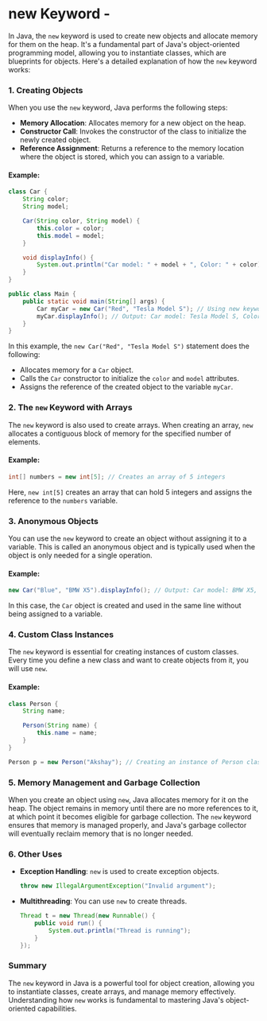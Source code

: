 # new Keyword -

In Java, the `new` keyword is used to create new objects and allocate memory for them on the heap. It's a fundamental part of Java's object-oriented programming model, allowing you to instantiate classes, which are blueprints for objects. Here's a detailed explanation of how the `new` keyword works:

### 1. **Creating Objects**

When you use the `new` keyword, Java performs the following steps:

- **Memory Allocation**: Allocates memory for a new object on the heap.
- **Constructor Call**: Invokes the constructor of the class to initialize the newly created object.
- **Reference Assignment**: Returns a reference to the memory location where the object is stored, which you can assign to a variable.

#### Example:

```java
class Car {
    String color;
    String model;

    Car(String color, String model) {
        this.color = color;
        this.model = model;
    }

    void displayInfo() {
        System.out.println("Car model: " + model + ", Color: " + color);
    }
}

public class Main {
    public static void main(String[] args) {
        Car myCar = new Car("Red", "Tesla Model S"); // Using new keyword
        myCar.displayInfo(); // Output: Car model: Tesla Model S, Color: Red
    }
}
```

In this example, the `new Car("Red", "Tesla Model S")` statement does the following:

- Allocates memory for a `Car` object.
- Calls the `Car` constructor to initialize the `color` and `model` attributes.
- Assigns the reference of the created object to the variable `myCar`.

### 2. **The `new` Keyword with Arrays**

The `new` keyword is also used to create arrays. When creating an array, `new` allocates a contiguous block of memory for the specified number of elements.

#### Example:

```java
int[] numbers = new int[5]; // Creates an array of 5 integers
```

Here, `new int[5]` creates an array that can hold 5 integers and assigns the reference to the `numbers` variable.

### 3. **Anonymous Objects**

You can use the `new` keyword to create an object without assigning it to a variable. This is called an anonymous object and is typically used when the object is only needed for a single operation.

#### Example:

```java
new Car("Blue", "BMW X5").displayInfo(); // Output: Car model: BMW X5, Color: Blue
```

In this case, the `Car` object is created and used in the same line without being assigned to a variable.

### 4. **Custom Class Instances**

The `new` keyword is essential for creating instances of custom classes. Every time you define a new class and want to create objects from it, you will use `new`.

#### Example:

```java
class Person {
    String name;

    Person(String name) {
        this.name = name;
    }
}

Person p = new Person("Akshay"); // Creating an instance of Person class
```

### 5. **Memory Management and Garbage Collection**

When you create an object using `new`, Java allocates memory for it on the heap. The object remains in memory until there are no more references to it, at which point it becomes eligible for garbage collection. The `new` keyword ensures that memory is managed properly, and Java's garbage collector will eventually reclaim memory that is no longer needed.

### 6. **Other Uses**

- **Exception Handling**: `new` is used to create exception objects.
  
  ```java
  throw new IllegalArgumentException("Invalid argument");
  ```

- **Multithreading**: You can use `new` to create threads.
  
  ```java
  Thread t = new Thread(new Runnable() {
      public void run() {
          System.out.println("Thread is running");
      }
  });
  ```

### Summary

The `new` keyword in Java is a powerful tool for object creation, allowing you to instantiate classes, create arrays, and manage memory effectively. Understanding how `new` works is fundamental to mastering Java's object-oriented capabilities.
